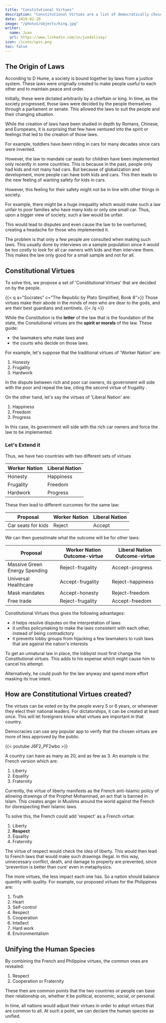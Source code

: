```yaml
---
title: "Constitutional Virtues"
description: "Constitutional Virtues are a list of democratically chosen virtues that a nation lives by as the foundation of its constitution and laws. It will help unify the interpretation of the law and prevent ambiguity. This then will lead to a better justice system"
date: 2019-02-20
image: "/photos/objects/king.jpg"
writer:
  name: Juan
  url: https://www.linkedin.com/in/jundalisay/
icon: /icons/spss.png
toc: false
---
```



## The Origin of Laws

According to D Hume, a society is bound together by laws from a justice system. These laws were originally created to make people useful to each other and to maintain peace and order. 

Initially, these were dictated arbitrarily by a chieftain or king. In time, as the society progressed, those laws were decided by the people themselves through a parliament or senate. This allowed the laws to suit the people and their changing situation. 

While the creation of laws have been studied in depth by Romans, Chinese, and Europeans, it is surprising that few have ventured into the spirit or feelings that led to the creation of those laws. 

For example, toddlers have been riding in cars for many decades since cars were invented. 

However, the law to mandate car seats for children have been implemented only recently in some countries. This is because in the past, people only had kids and not many had cars. But because of globalization and development, more people can have both kids and cars. This then leads to the new feeling of wanting safety for kids in cars. 

However, this feeling for their safety might not be in line with other things in society. 

For example, there might be a huge inequality which would make such a law unfair to poor families who have many kids or only one small car. Thus, upon a bigger view of society, such a law would be unfair. 

This would lead to disputes and even cause the law to be overturned, creating a headache for those who implemented it. 

The problem is that only a few people are consulted when making such laws. This usually done by interviews on a sample population since it would be too costly to look for all car owners with kids and then interview them. This makes the law only good for a small sample and not for all. 


## Constitutional Virtues

To solve this, we propose a set of 'Constitutional Virtues' that are decided on by the people. 

{{< q a="Socrates" c="The Republic by Plato Simplified, Book 8">}}
Those virtues make their abode in the minds of men who are dear to the gods, and are their best guardians and sentinels. 
{{< /q >}}


While the Constitution is the **letter** of the law that is the foundation of the state, the Consitutional virtues are the **spirit or morals** of the law. These guide:
- the lawmakers who make laws and
- the courts who decide on those laws.

For example, let's suppose that the traditional virtues of 'Worker Nation' are:

1. Honesty
2. Frugality
3. Hardwork

In the dispute between rich and poor car owners, its government will side with the poor and repeal the law, citing the second virtue of frugality . 

On the other hand, let's say the virtues of 'Liberal Nation' are:

1. Happiness 
2. Freedom 
3. Progress

In this case, its government will side with the rich car owners and force the law to be implemented. 

<!-- The new thing is the feeling for children, arising from more of the population having both   -->

### Let's Extend it

Thus, we have two countries with two different sets of virtues

Worker Nation | Liberal Nation
--- | ---
Honesty | Happiness
Frugality | Freedom
Hardwork | Progress 

These then lead to different ourcomes for the same law:

Proposal | Worker Nation | Liberal Nation
--- | --- | --- 
Car seats for kids | Reject | Accept

We can then guesstimate what the outcome will be for other laws:

Proposal | Worker Nation Outcome-virtue | Liberal Nation Outcome-virtue
--- | --- | ---
Massive Green Energy Spending | Reject-frugality | Accept-progress
Universal Healthcare | Accept-frugality | Reject-happiness
Mask mandates | Accept-honesty | Reject-freedom 
Free trade | Reject-frugality | Accept-freedom


Constitutional Virtues thus gives the following advantages:

- it helps resolve disputes on the interpretation of laws
- it unifies policymaking to make the laws consistent with each other, instead of being contradictory
- it prevents lobby groups from hijacking a few lawmakers to rush laws that are against the nation's interests

To get an unnatural law in place, the lobbyist must first change the Constitutional virtues. This adds to his expense which might cause him to cancel his attempt. 

Alternatively, he could push for the law anyway and spend more effort masking its true intent.   


## How are Constitutional Virtues created?

The virtues can be voted on by the people every 5 or 6 years, or whenever they elect their national leaders. For dictatorships, it can be created at least once. This will let foreigners know what virtues are important in that country.

Democracies can use any popular app to verify that the chosen virtues are more of less approved by the public. 

{{< youtube J6F2_PF2wbo >}}


A country can have as many as 20, and as few as 3. An example is the French version which are:

1. Liberty
2. Equality
3. Fraternity
  
Currently, the virtue of liberty manifests as the French anti-Islamic policy of allowing drawings of the Prophet Mohammad, an act that is banned in Islam. This creates anger in Muslims around the world against the French for disrespecting their Islamic laws. 

To solve this, the French could add 'respect' as a French virtue:

1. Liberty
2. **Respect**
3. Equality
4. Fraternity

The virtue of respect would check the idea of liberty. This would then lead to French laws that would make such drawings illegal. In this way, unnecessary conflict, death, and damage to property are prevented, since 'prevention is better than cure' even in metaphysics.

The more virtues, the less impact each one has. So a nation should balance quantity with quality. For example, our proposed virtues for the Philippines are:

1. Truth
2. Heart
3. Self-control
4. Respect
5. Cooperation
6. Intellect
7. Hard work
8. Environmentalism


## Unifying the Human Species

By combining the French and Philippine virtues, the common ones are revealed:

1. Respect
2. Cooperation or Fraternity

These then are common points that the two countries or people can base their relationship on, whether it be political, economic, social, or personal.

In time, all nations would adjust their virtues in order to adopt virtues that are common to all. At such a point, we can declare the human species as unified.    
